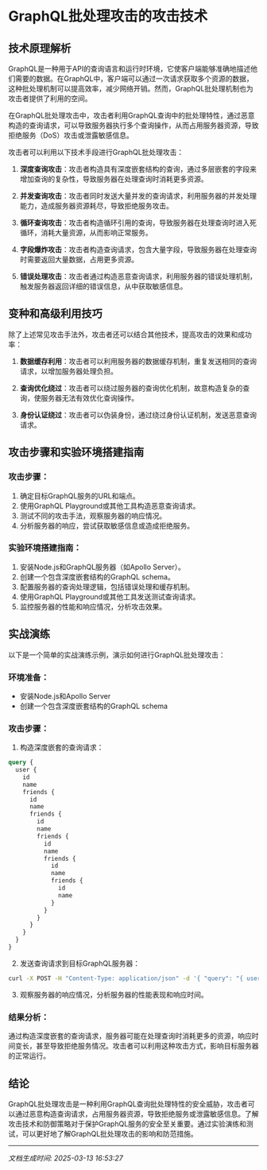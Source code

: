 # GraphQL批处理攻击的攻击技术

## 技术原理解析

GraphQL是一种用于API的查询语言和运行时环境，它使客户端能够准确地描述他们需要的数据。在GraphQL中，客户端可以通过一次请求获取多个资源的数据，这种批处理机制可以提高效率，减少网络开销。然而，GraphQL批处理机制也为攻击者提供了利用的空间。

在GraphQL批处理攻击中，攻击者利用GraphQL查询中的批处理特性，通过恶意构造的查询请求，可以导致服务器执行多个查询操作，从而占用服务器资源，导致拒绝服务（DoS）攻击或泄露敏感信息。

攻击者可以利用以下技术手段进行GraphQL批处理攻击：

1. **深度查询攻击**：攻击者构造具有深度嵌套结构的查询，通过多层嵌套的字段来增加查询的复杂性，导致服务器在处理查询时消耗更多资源。

2. **并发查询攻击**：攻击者同时发送大量并发的查询请求，利用服务器的并发处理能力，造成服务器资源耗尽，导致拒绝服务攻击。

3. **循环查询攻击**：攻击者构造循环引用的查询，导致服务器在处理查询时进入死循环，消耗大量资源，从而影响正常服务。

4. **字段爆炸攻击**：攻击者构造查询请求，包含大量字段，导致服务器在处理查询时需要返回大量数据，占用更多资源。

5. **错误处理攻击**：攻击者通过构造恶意查询请求，利用服务器的错误处理机制，触发服务器返回详细的错误信息，从中获取敏感信息。

## 变种和高级利用技巧

除了上述常见攻击手法外，攻击者还可以结合其他技术，提高攻击的效果和成功率：

1. **数据缓存利用**：攻击者可以利用服务器的数据缓存机制，重复发送相同的查询请求，以增加服务器处理负担。

2. **查询优化绕过**：攻击者可以绕过服务器的查询优化机制，故意构造复杂的查询，使服务器无法有效优化查询操作。

3. **身份认证绕过**：攻击者可以伪装身份，通过绕过身份认证机制，发送恶意查询请求。

## 攻击步骤和实验环境搭建指南

### 攻击步骤：

1. 确定目标GraphQL服务的URL和端点。
2. 使用GraphQL Playground或其他工具构造恶意查询请求。
3. 测试不同的攻击手法，观察服务器的响应情况。
4. 分析服务器的响应，尝试获取敏感信息或造成拒绝服务。

### 实验环境搭建指南：

1. 安装Node.js和GraphQL服务器（如Apollo Server）。
2. 创建一个包含深度嵌套结构的GraphQL schema。
3. 配置服务器的查询处理逻辑，包括错误处理和缓存机制。
4. 使用GraphQL Playground或其他工具发送测试查询请求。
5. 监控服务器的性能和响应情况，分析攻击效果。

## 实战演练

以下是一个简单的实战演练示例，演示如何进行GraphQL批处理攻击：

### 环境准备：

- 安装Node.js和Apollo Server
- 创建一个包含深度嵌套结构的GraphQL schema

### 攻击步骤：

1. 构造深度嵌套的查询请求：

```graphql
query {
  user {
    id
    name
    friends {
      id
      name
      friends {
        id
        name
        friends {
          id
          name
          friends {
            id
            name
            friends {
              id
              name
            }
          }
        }
      }
    }
  }
}
```

2. 发送查询请求到目标GraphQL服务器：

```bash
curl -X POST -H "Content-Type: application/json" -d '{ "query": "{ user { id name friends { id name friends { id name friends { id name friends { id name } } } } } }" }' http://localhost:4000/graphql
```

3. 观察服务器的响应情况，分析服务器的性能表现和响应时间。

### 结果分析：

通过构造深度嵌套的查询请求，服务器可能在处理查询时消耗更多的资源，响应时间变长，甚至导致拒绝服务情况。攻击者可以利用这种攻击方式，影响目标服务器的正常运行。

## 结论

GraphQL批处理攻击是一种利用GraphQL查询批处理特性的安全威胁，攻击者可以通过恶意构造查询请求，占用服务器资源，导致拒绝服务或泄露敏感信息。了解攻击技术和防御策略对于保护GraphQL服务的安全至关重要。通过实验演练和测试，可以更好地了解GraphQL批处理攻击的影响和防范措施。

---

*文档生成时间: 2025-03-13 16:53:27*
